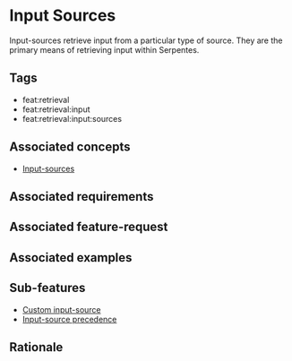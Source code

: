 # Input Sources

Input-sources retrieve input from a particular type of source.
They are the primary means of retrieving input within Serpentes.

## Tags

- feat:retrieval
- feat:retrieval:input
- feat:retrieval:input:sources

## Associated concepts

- [Input-sources](../../../../../concepts/input/sources.md)

## Associated requirements

## Associated feature-request

## Associated examples

## Sub-features

- [Custom input-source](./custom.md)
- [Input-source precedence](./precedence.md)

## Rationale